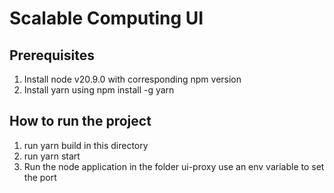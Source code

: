 # Scalable Computing UI
## Prerequisites
1. Install node v20.9.0 with corresponding npm version
2. Install yarn using npm install -g yarn
## How to run the project
1. run yarn build in this directory
2. run yarn start
3. Run the node application in the folder ui-proxy use an env variable to set the port
